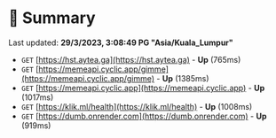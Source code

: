 # 📖 Summary
Last updated: **29/3/2023, 3:08:49 PG "Asia/Kuala_Lumpur"**

- `GET` [https://hst.aytea.ga](https://hst.aytea.ga) - **Up** (765ms)
- `GET` [https://memeapi.cyclic.app/gimme](https://memeapi.cyclic.app/gimme) - **Up** (1385ms)
- `GET` [https://memeapi.cyclic.app](https://memeapi.cyclic.app) - **Up** (1017ms)
- `GET` [https://klik.ml/health](https://klik.ml/health) - **Up** (1008ms)
- `GET` [https://dumb.onrender.com](https://dumb.onrender.com) - **Up** (919ms)
